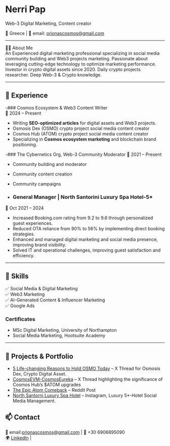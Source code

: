 # Nerri Pap
Web-3 Digital Marketing, Content creator

📍 Greece | 📧 email: orionascosmos@gmail.com  

---

👨‍💻 About Me  
An Experienced digital marketing professional specializing in social media community building and Web3 projects marketing. Passionate about leveraging cutting-edge technology to optimize marketing performance. Investor in crypto digital assets since 2020. Daily crypto projects researcher. Deep Web-3 & Crypto knowledge.

---

## 💼 Experience   

-### Cosmos Ecosystem & Web3 Content Writer  
📅 2024 – Present  
- Writing **SEO-optimized articles** for digital assets and Web3 projects.
- Osmosis Dex (OSMO) crypto project social media content creator
- Cosmos Hub (ATOM) crypto project social media content creator
- Specializing in **Cosmos ecosystem marketing** and blockchain brand positioning.

-### The Cybernetics Org, Web-3 Community Moderator
📅 2021 – Present  
- Community building and moderator
- Community content creation
- Community campaigns 

- ### General Manager | North Santorini Luxury Spa Hotel-5*  
📅 Oct 2021 – 2024  
- Increased Booking.com rating from 9.2 to 9.6 through personalized guest experiences.  
- Reduced OTA reliance from 90% to 56% by implementing direct booking strategies.  
- Enhanced and managed digital marketing and social media presence, improving brand visibility.  
- Solved IT and operational challenges, improving guest satisfaction and efficiency. 

---

## 🎯 Skills  
✅ Social Media & Digital Marketing  
✅ Web3 Marketing  
✅ AI-Generated Content & Influencer Marketing  
✅ Google Ads

### Certificates
- MSc Digital Marketing, University of Northampton
- Social Media Marketing, Hootsuite Academy
---

## 🔗 Projects & Portfolio  

- [5 Life-changing Reasons to Hold OSMO Today](https://surl.li/axerly) – X Thread for Osmosis Dex, Crypto Digital Asset.  
- [CosmosEVM-CosmosEureka](https://surl.li/ufeznu) – X Thread highlighting the significance of Cosmos Hub’s $ATOM upgrades
- [The Epic Atom Comeback](https://surl.li/busctw) – Reddit Post
- [North Santorni Luxury Spa Hotel](https://surl.li/inhjdq) – Instagram, Luxury 5*-Hotel Social Media Management.  

## 📫 Contact  
📧 email:orionascosmos@gmail.com | 📱 +30 6906895090  
🌍 [LinkedIn](https://www.linkedin.com/feed/) |
